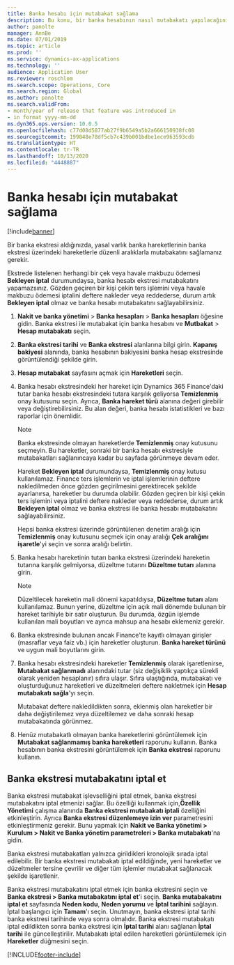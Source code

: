 ```yaml
---
title: Banka hesabı için mutabakat sağlama
description: Bu konu, bir banka hesabının nasıl mutabakatı yapılacağını açıklar.
author: panolte
manager: AnnBe
ms.date: 07/01/2019
ms.topic: article
ms.prod: ''
ms.service: dynamics-ax-applications
ms.technology: ''
audience: Application User
ms.reviewer: roschlom
ms.search.scope: Operations, Core
ms.search.region: Global
ms.author: panolte
ms.search.validFrom:
- month/year of release that feature was introduced in
- in format yyyy-mm-dd
ms.dyn365.ops.version: 10.0.5
ms.openlocfilehash: c77d08d5877ab27f9b6549a5b2a666150938fc08
ms.sourcegitcommit: 199848e78df5cb7c439b001bdbe1ece963593cdb
ms.translationtype: HT
ms.contentlocale: tr-TR
ms.lasthandoff: 10/13/2020
ms.locfileid: "4448887"
---
```

# <a name="reconcile-a-bank-account"></a>Banka hesabı için mutabakat sağlama

[!include[banner](../includes/banner.md)]

Bir banka ekstresi aldığınızda, yasal varlık banka hareketlerinin banka ekstresi üzerindeki hareketlerle düzenli aralıklarla mutabakatını sağlamanız gerekir.

Ekstrede listelenen herhangi bir çek veya havale makbuzu ödemesi **Bekleyen iptal** durumundaysa, banka hesabı ekstresi mutabakatını yapamazsınız. Gözden geçiren bir kişi çekin ters işlemini veya havale makbuzu ödemesi iptalini deftere nakleder veya reddederse, durum artık **Bekleyen iptal** olmaz ve banka hesabı mutabakatını sağlayabilirsiniz.

1.  **Nakit ve banka yönetimi** \> **Banka hesapları** \> **Banka hesapları** öğesine gidin. Banka ekstresi ile mutabakat için banka hesabını ve **Mutbakat** > **Hesap mutabakatı** seçin.

2.  **Banka ekstresi tarihi** ve **Banka ekstresi** alanlarına bilgi girin. **Kapanış bakiyesi** alanında, banka hesabının bakiyesini banka hesap ekstresinde görüntülendiği şekilde girin.

3.  **Hesap mutabakat** sayfasını açmak için **Hareketleri** seçin.

4.  Banka hesabı ekstresindeki her hareket için Dynamics 365 Finance'daki tutar banka hesabı ekstresindeki tutara karşılık geliyorsa **Temizlenmiş** onay kutusunu seçin. Ayrıca, **Banka hareket türü** alanına değeri girebilir veya değiştirebilirsiniz. Bu alan değeri, banka hesabı istatistikleri ve bazı raporlar için önemlidir.
    

    > [!NOTE]
    > <P>Banka ekstresinde olmayan hareketlerde <STRONG>Temizlenmiş</STRONG> onay kutusunu seçmeyin. Bu hareketler, sonraki bir banka hesabı ekstresiyle mutabakatları sağlanıncaya kadar bu sayfada görünmeye devam eder.</P>
    > <P>Hareket <STRONG>Bekleyen iptal</STRONG> durumundaysa, <STRONG>Temizlenmiş</STRONG> onay kutusu kullanılamaz. Finance ters işlemlerin ve iptal işlemlerinin deftere nakledilmeden önce gözden geçirilmesini gerektirecek şekilde ayarlanırsa, hareketler bu durumda olabilir. Gözden geçiren bir kişi çekin ters işlemini veya iptalini deftere nakleder veya reddederse, durum artık <STRONG>Bekleyen iptal</STRONG> olmaz ve banka ekstresi ile banka hesabı mutabakatını sağlayabilirsiniz.</P>

    
    Hepsi banka ekstresi üzerinde görüntülenen denetim aralığı için **Temizlenmiş** onay kutusunu seçmek için onay aralığı **Çek aralığını işaretle**'yi seçin ve sonra aralığı belirtin.

5.  Banka hesabı hareketinin tutarı banka ekstresi üzerindeki hareketin tutarına karşılık gelmiyorsa, düzeltme tutarını **Düzeltme tutarı** alanına girin.
    

    > [!NOTE]
    > <P>Düzeltilecek hareketin mali dönemi kapatıldıysa, <STRONG>Düzeltme tutarı</STRONG> alanı kullanılamaz. Bunun yerine, düzeltme için açık mali dönemde bulunan bir hareket tarihiyle bir satır oluşturun. Bu durumda, özgün işlemde kullanılan mali boyutları ve ayrıca mahsup ana hesabı eklemeniz gerekir.</P>



6.  Banka ekstresinde bulunan ancak Finance'te kayıtlı olmayan girişler (masraflar veya faiz vb.) için hareketler oluşturun. **Banka hareket türünü** ve uygun mali boyutlarını girin.

7.  Banka hesabı ekstresindeki hareketler **Temizlenmiş** olarak işaretlenirse, **Mutabakat sağlanmadı** alanındaki tutar (siz değişiklik yaptıkça sürekli olarak yeniden hesaplanır) sıfıra ulaşır. Sıfıra ulaştığında, mutabakatı ve oluşturduğunuz hareketleri ve düzeltmeleri deftere nakletmek için **Hesap mutabakatı sağla**'yı seçin.
    
    Mutabakat deftere nakledildikten sonra, eklenmiş olan hareketler bir daha değiştirilemez veya düzeltilemez ve daha sonraki hesap mutabakatında görünmez.

8.  Henüz mutabakatlı olmayan banka hareketlerini görüntülemek için **Mutabakat sağlanmamış banka hareketleri** raporunu kullanın. Banka hesabının banka ekstresini görüntülemek için **Banka ekstresi** raporunu kullanın.

## <a name="cancel-bank-statement-reconciliation"></a>Banka ekstresi mutabakatını iptal et 

Banka ekstresi mutabakat işlevselliğini iptal etmek, banka ekstresi mutabakatını iptal etmenizi sağlar. Bu özelliği kullanmak için,**Özellik Yönetimi** çalışma alanında **Banka ekstresi mutabakatı iptali** özelliğini etkinleştirin. Ayrıca **Banka ekstresi düzenlemeye izin ver** parametresini etkinleştirmeniz gerekir. Bunu yapmak için **Nakit ve Banka yönetimi > Kurulum > Nakit ve Banka yönetim parametreleri > Banka mutabakatı**'na gidin.
 
Banka ekstresi mutabakatları yalnızca girildikleri kronolojik sırada iptal edilebilir. Bir banka ekstresi mutabakatı iptal edildiğinde, yeni hareketler ve düzeltmeler tersine çevrilir ve diğer tüm işlemler mutabakat sağlanacak şekilde işaretlenir.
 
Banka ekstresi mutabakatını iptal etmek için banka ekstresini seçin ve **Banka ekstresi > Banka mutabakatını iptal et**'i seçin. **Banka mutabakatını iptal et** sayfasında **Neden kodu**, **Neden yorumu** ve **İptal tarihini** sağlayın. İptal başlangıcı için **Tamam**'ı seçin. Unutmayın, banka ekstresi iptal tarihi banka ekstresi tarihinde veya sonra olmalıdır. Banka ekstresi mutabakatı iptal edildikten sonra banka ekstresi için **İptal tarihi** alanı sağlanan **İptal tarihi** ile güncelleştirilir. Mutabakatı iptal edilen hareketleri görüntülemek için **Hareketler** düğmesini seçin.


[!INCLUDE[footer-include](../../includes/footer-banner.md)]